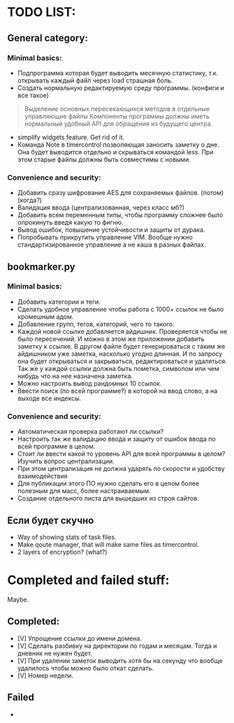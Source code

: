 # TODO LIST:
## General category:
### Minimal basics:
- Подпрограмма которая будет выводить месячную статистику, т.к. открывать каждый файл через load страшная боль.
- Создать нормальную редактируемую среду программы. (конфиги и все такое)
> Выделение основных пересекающихся методов в отдельные управляющие файлы
> Компоненты программы должны иметь нормальный удобный API для обращения из будущего центра.
- simplify widgets feature. Get rid of it.
- Команда Note в timercontrol позволяющая заносить заметку о дне. Она будет выводится отдельно и скрываться командой less. При этом старые файлы должны быть совместимы с новыми.
### Convenience and security:
- Добавить сразу шифрование AES для сохраняемых файлов. (потом) (когда?)
- Валидация ввода (централизованная, через класс мб?)
- Добавить всем переменным типы, чтобы программу сложнее было опрокинуть введя какую то фигню.
- Вывод ошибок, повышение устойчивости и защиты от дурака.
- Попробывать прикрутить управление VIM. Вообще нужно стандартизированное управление а не каша в разных файлах.


## bookmarker.py
### Minimal basics:
- Добавить категории и теги.
- Сделать удобное управление чтобы работа с 1000+ ссылок не было кромешным адом.
- Добавление групп, тегов, категорий, чего то такого.
- Каждой новой ссылке добавляется айдишник. Проверяется чтобы не было пересечений. И можно в этом же приложении добавить заметку к ссылке. В другом файле будет генерироваться с таким же айдишником уже заметка, насколько угодно длинная. И по запросу она будет открываться и закрываться, редактироваться и удаляться. Так же у каждой ссылки должна быть пометка, символом или чем нибудь что на нее назначена заметка.
- Можно настроить вывод рандомных 10 ссылок.
- Ввести поиск (по всей программе?) в которой на ввод слово, а на выходе все индексы.
### Convenience and security:
- Автоматическая проверка работают ли ссылки?
- Настроить так же валидацию ввода и защиту от ошибок ввода по всей программе в целом.
- Стоит ли ввести какой то уровень API для всей программы в целом? Изучить вопрос централизации.
- При этом централизация не должна ударять по скорости и удобству взаимодействия
- Для публикации этого ПО нужно сделать его в целом более полезным для масс, более настраиваемым.
- Создание отдельного листа для вышедших из строя сайтов.

## Если будет скучно
- Way of showing stats of task files.
- Make qoute manager, that will make same files as timercontrol.
- 2 layers of encryption? (what?)


# Completed and failed stuff:
Maybe.
## Completed:
- [V] Упрощение ссылки до имени домена. 
- [V] Сделать разбивку на директории по годам и месяцам. Тогда и дневник не нужен будет. 
- [V] При удалении заметок выводить хотя бы на секунду что вообще удалилось чтобы можно было откат сделать.
- [V] Номер недели.


## Failed
- 